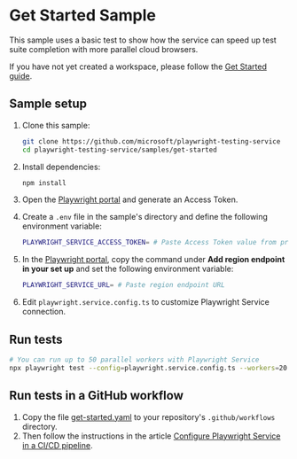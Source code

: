 # Get Started Sample 

This sample uses a basic test to show how the service can speed up test suite completion with more parallel cloud browsers.

If you have not yet created a workspace, please follow the [Get Started guide](../../../README.md#get-started).

## Sample setup
1. Clone this sample:
    ```bash
    git clone https://github.com/microsoft/playwright-testing-service
    cd playwright-testing-service/samples/get-started
    ```

1. Install dependencies:
    ```bash
    npm install
    ```

1. Open the [Playwright portal](https://aka.ms/mpt/portal) and generate an Access Token.
1. Create a `.env` file in the sample's directory and define the following environment variable:
    ```bash
    PLAYWRIGHT_SERVICE_ACCESS_TOKEN= # Paste Access Token value from previous step
    ```
1. In the [Playwright portal](https://aka.ms/mpt/portal), copy the command under **Add region endpoint in your set up** and set the following environment variable:
    ```bash
    PLAYWRIGHT_SERVICE_URL= # Paste region endpoint URL
    ```

1. Edit `playwright.service.config.ts` to customize Playwright Service connection.

## Run tests

```bash
# You can run up to 50 parallel workers with Playwright Service
npx playwright test --config=playwright.service.config.ts --workers=20
```

## Run tests in a GitHub workflow
1. Copy the file [get-started.yaml](.github/workflows/get-started.yml) to your repository's `.github/workflows` directory. 
1. Then follow the instructions in the article [Configure Playwright Service in a CI/CD pipeline](https://aka.ms/mpt/configure-pipeline).
